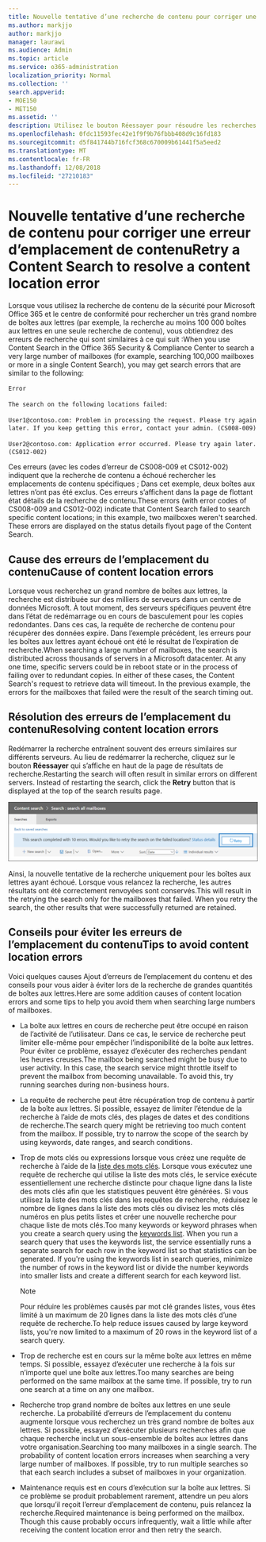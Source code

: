 ```yaml
---
title: Nouvelle tentative d’une recherche de contenu pour corriger une erreur d’emplacement de contenu
ms.author: markjjo
author: markjjo
manager: laurawi
ms.audience: Admin
ms.topic: article
ms.service: o365-administration
localization_priority: Normal
ms.collection: ''
search.appverid:
- MOE150
- MET150
ms.assetid: ''
description: Utilisez le bouton Réessayer pour résoudre les recherches de contenu contenant des erreurs de l’emplacement du contenu.
ms.openlocfilehash: 0fdc11593fec42e1f9f9b76fbbb408d9c16fd183
ms.sourcegitcommit: d5f841744b716fcf368c670009b61441f5a5eed2
ms.translationtype: MT
ms.contentlocale: fr-FR
ms.lasthandoff: 12/08/2018
ms.locfileid: "27210183"
---
```

# <a name="retry-a-content-search-to-resolve-a-content-location-error"></a><span data-ttu-id="877a4-103">Nouvelle tentative d’une recherche de contenu pour corriger une erreur d’emplacement de contenu</span><span class="sxs-lookup"><span data-stu-id="877a4-103">Retry a Content Search to resolve a content location error</span></span>

<span data-ttu-id="877a4-104">Lorsque vous utilisez la recherche de contenu de la sécurité pour Microsoft Office 365 et le centre de conformité pour rechercher un très grand nombre de boîtes aux lettres (par exemple, la recherche au moins 100 000 boîtes aux lettres en une seule recherche de contenu), vous obtiendrez des erreurs de recherche qui sont similaires à ce qui suit :</span><span class="sxs-lookup"><span data-stu-id="877a4-104">When you use Content Search in the Office 365 Security & Compliance Center to search a very large number of mailboxes (for example, searching 100,000 mailboxes or more in a single Content Search), you may get search errors that are similar to the following:</span></span>

```
Error

The search on the following locations failed:

User1@contoso.com: Problem in processing the request. Please try again later. If you keep getting this error, contact your admin. (CS008-009)

User2@contoso.com: Application error occurred. Please try again later. (CS012-002)
```

<span data-ttu-id="877a4-p101">Ces erreurs (avec les codes d’erreur de CS008-009 et CS012-002) indiquent que la recherche de contenu a échoué rechercher les emplacements de contenu spécifiques ; Dans cet exemple, deux boîtes aux lettres n’ont pas été exclus. Ces erreurs s’affichent dans la page de flottant état détails de la recherche de contenu.</span><span class="sxs-lookup"><span data-stu-id="877a4-p101">These errors (with error codes of CS008-009 and CS012-002) indicate that Content Search failed to search specific content locations; in this example, two mailboxes weren't searched. These errors are displayed on the status details flyout page of the Content Search.</span></span>

## <a name="cause-of-content-location-errors"></a><span data-ttu-id="877a4-107">Cause des erreurs de l’emplacement du contenu</span><span class="sxs-lookup"><span data-stu-id="877a4-107">Cause of content location errors</span></span>

<span data-ttu-id="877a4-p102">Lorsque vous recherchez un grand nombre de boîtes aux lettres, la recherche est distribuée sur des milliers de serveurs dans un centre de données Microsoft. À tout moment, des serveurs spécifiques peuvent être dans l’état de redémarrage ou en cours de basculement pour les copies redondantes. Dans ces cas, la requête de recherche de contenu pour récupérer des données expire. Dans l’exemple précédent, les erreurs pour les boîtes aux lettres ayant échoué ont été le résultat de l’expiration de recherche.</span><span class="sxs-lookup"><span data-stu-id="877a4-p102">When searching a large number of mailboxes, the search is distributed across thousands of servers in a Microsoft datacenter. At any one time, specific servers could be in reboot state or in the process of failing over to redundant copies. In either of these cases, the Content Search's request to retrieve data will timeout. In the previous example, the errors for the mailboxes that failed were the result of the search timing out.</span></span>

## <a name="resolving-content-location-errors"></a><span data-ttu-id="877a4-112">Résolution des erreurs de l’emplacement du contenu</span><span class="sxs-lookup"><span data-stu-id="877a4-112">Resolving content location errors</span></span>

<span data-ttu-id="877a4-p103">Redémarrer la recherche entraînent souvent des erreurs similaires sur différents serveurs. Au lieu de redémarrer la recherche, cliquez sur le bouton **Réessayer** qui s’affiche en haut de la page de résultats de recherche.</span><span class="sxs-lookup"><span data-stu-id="877a4-p103">Restarting the search will often result in similar errors on different servers. Instead of restarting the search, click the **Retry** button that is displayed at the top of the search results page.</span></span>

![Cliquez sur Réessayer pour résoudre les erreurs de l’emplacement du contenu](media/retrycontentsearch3.png)

<span data-ttu-id="877a4-p104">Ainsi, la nouvelle tentative de la recherche uniquement pour les boîtes aux lettres ayant échoué. Lorsque vous relancez la recherche, les autres résultats ont été correctement renvoyées sont conservés.</span><span class="sxs-lookup"><span data-stu-id="877a4-p104">This will result in the retrying the search only for the mailboxes that failed. When you retry the search, the other results that were successfully returned are retained.</span></span>

## <a name="tips-to-avoid-content-location-errors"></a><span data-ttu-id="877a4-118">Conseils pour éviter les erreurs de l’emplacement du contenu</span><span class="sxs-lookup"><span data-stu-id="877a4-118">Tips to avoid content location errors</span></span>

<span data-ttu-id="877a4-119">Voici quelques causes Ajout d’erreurs de l’emplacement du contenu et des conseils pour vous aider à éviter lors de la recherche de grandes quantités de boîtes aux lettres.</span><span class="sxs-lookup"><span data-stu-id="877a4-119">Here are some addition causes of content location errors and some tips to help you avoid them when searching large numbers of mailboxes.</span></span>

- <span data-ttu-id="877a4-p105">La boîte aux lettres en cours de recherche peut être occupé en raison de l’activité de l’utilisateur. Dans ce cas, le service de recherche peut limiter elle-même pour empêcher l’indisponibilité de la boîte aux lettres. Pour éviter ce problème, essayez d’exécuter des recherches pendant les heures creuses.</span><span class="sxs-lookup"><span data-stu-id="877a4-p105">The mailbox being searched might be busy due to user activity. In this case, the search service might throttle itself to prevent the mailbox from becoming unavailable. To avoid this, try running searches during non-business hours.</span></span>

- <span data-ttu-id="877a4-p106">La requête de recherche peut être récupération trop de contenu à partir de la boîte aux lettres. Si possible, essayez de limiter l’étendue de la recherche à l’aide de mots clés, des plages de dates et des conditions de recherche.</span><span class="sxs-lookup"><span data-stu-id="877a4-p106">The search query might be retrieving too much content from the mailbox. If possible, try to narrow the scope of the search by using keywords, date ranges, and search conditions.</span></span>

- <span data-ttu-id="877a4-p107">Trop de mots clés ou expressions lorsque vous créez une requête de recherche à l’aide de la [liste des mots clés](view-keyword-statistics-for-content-search.md#get-keyword-statistics-for-content-searches). Lorsque vous exécutez une requête de recherche qui utilise la liste des mots clés, le service exécute essentiellement une recherche distincte pour chaque ligne dans la liste des mots clés afin que les statistiques peuvent être générées. Si vous utilisez la liste des mots clés dans les requêtes de recherche, réduisez le nombre de lignes dans la liste des mots clés ou divisez les mots clés numéros en plus petits listes et créer une nouvelle recherche pour chaque liste de mots clés.</span><span class="sxs-lookup"><span data-stu-id="877a4-p107">Too many keywords or keyword phrases when you create a search query using the [keywords list](view-keyword-statistics-for-content-search.md#get-keyword-statistics-for-content-searches). When you run a search query that uses the keywords list, the service essentially runs a separate search for each row in the keyword list so that statistics can be generated. If you're using the keywords list in search queries, minimize the number of rows in the keyword list or divide the number keywords into smaller lists and create a different search for each keyword list.</span></span>

  > [!NOTE]
  > <span data-ttu-id="877a4-128">Pour réduire les problèmes causés par mot clé grandes listes, vous êtes limité à un maximum de 20 lignes dans la liste des mots clés d’une requête de recherche.</span><span class="sxs-lookup"><span data-stu-id="877a4-128">To help reduce issues caused by large keyword lists, you're now limited to a maximum of 20 rows in the keyword list of a search query.</span></span>

- <span data-ttu-id="877a4-p108">Trop de recherche est en cours sur la même boîte aux lettres en même temps. Si possible, essayez d’exécuter une recherche à la fois sur n’importe quel une boîte aux lettres.</span><span class="sxs-lookup"><span data-stu-id="877a4-p108">Too many searches are being performed on the same mailbox at the same time. If possible, try to run one search at a time on any one mailbox.</span></span>

- <span data-ttu-id="877a4-p109">Recherche trop grand nombre de boîtes aux lettres en une seule recherche. La probabilité d’erreurs de l’emplacement du contenu augmente lorsque vous recherchez un très grand nombre de boîtes aux lettres. Si possible, essayez d’exécuter plusieurs recherches afin que chaque recherche inclut un sous-ensemble de boîtes aux lettres dans votre organisation.</span><span class="sxs-lookup"><span data-stu-id="877a4-p109">Searching too many mailboxes in a single search. The probability of content location errors increases when searching a very large number of mailboxes. If possible, try to run multiple searches so that each search includes a subset of  mailboxes in your organization.</span></span>

- <span data-ttu-id="877a4-p110">Maintenance requis est en cours d’exécution sur la boîte aux lettres. Si ce problème se produit probablement rarement, attendre un peu alors que lorsqu’il reçoit l’erreur d’emplacement de contenu, puis relancez la recherche.</span><span class="sxs-lookup"><span data-stu-id="877a4-p110">Required maintenance is being performed on the mailbox. Though this cause probably occurs infrequently, wait a little while after receiving the content location error and then retry the search.</span></span>
